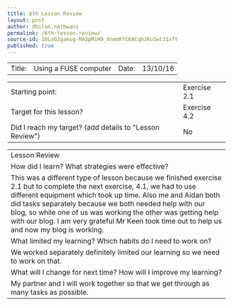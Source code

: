 ```yaml
---
title: 6th Lesson Review
layout: post
author: dhilan.nathwani
permalink: /6th-lesson-review/
source-id: 1ULoGJgamsg-MA3pMiH9_0nemKYCKACqhJKu1wtJ1xfY
published: true
---
```

<table>
  <tr>
    <td>Title:  </td>
    <td> Using a FUSE computer</td>
    <td>Date:   </td>
    <td> 13/10/16</td>
  </tr>
</table>


<table>
  <tr>
    <td>Starting point:</td>
    <td>Exercise 2.1</td>
  </tr>
  <tr>
    <td>Target for this lesson?</td>
    <td>Exercise 4.2</td>
  </tr>
  <tr>
    <td>Did I reach my target? 
(add details to "Lesson Review")</td>
    <td>No</td>
  </tr>
</table>


<table>
  <tr>
    <td>Lesson Review </td>
  </tr>
  <tr>
    <td> How did I learn? What strategies were effective? 
</td>
  </tr>
  <tr>
    <td>This was a different type of lesson because we finished exercise 2.1 but to complete the next exercise, 4.1, we had to use different equipment which took up time. Also me and Aidan both did tasks separately because we both needed help with our blog, so while one of us was working the other was getting help with our blog. I am very grateful Mr Keen took time out to help us and now my blog is working.   </td>
  </tr>
  <tr>
    <td> What limited my learning? Which habits do I need to work on?
 </td>
  </tr>
  <tr>
    <td> We worked separately definitely limited our learning so we need to work on that.</td>
  </tr>
  <tr>
    <td>What will I change for next time? How will I improve my learning?
</td>
  </tr>
  <tr>
    <td>My partner and I will work together so that we get through as many tasks as possible.</td>
  </tr>
</table>


